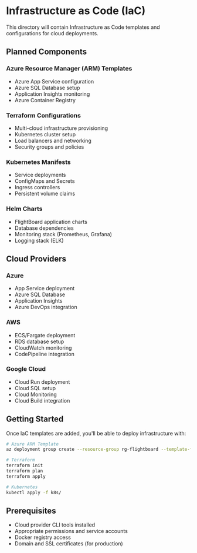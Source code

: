 # Infrastructure as Code (IaC)

This directory will contain Infrastructure as Code templates and configurations for cloud deployments.

## Planned Components

### Azure Resource Manager (ARM) Templates
- Azure App Service configuration
- Azure SQL Database setup
- Application Insights monitoring
- Azure Container Registry

### Terraform Configurations
- Multi-cloud infrastructure provisioning
- Kubernetes cluster setup
- Load balancers and networking
- Security groups and policies

### Kubernetes Manifests
- Service deployments
- ConfigMaps and Secrets
- Ingress controllers
- Persistent volume claims

### Helm Charts
- FlightBoard application charts
- Database dependencies
- Monitoring stack (Prometheus, Grafana)
- Logging stack (ELK)

## Cloud Providers

### Azure
- App Service deployment
- Azure SQL Database
- Application Insights
- Azure DevOps integration

### AWS
- ECS/Fargate deployment
- RDS database setup
- CloudWatch monitoring
- CodePipeline integration

### Google Cloud
- Cloud Run deployment
- Cloud SQL setup
- Cloud Monitoring
- Cloud Build integration

## Getting Started

Once IaC templates are added, you'll be able to deploy infrastructure with:

```bash
# Azure ARM Template
az deployment group create --resource-group rg-flightboard --template-file azure-resources.json

# Terraform
terraform init
terraform plan
terraform apply

# Kubernetes
kubectl apply -f k8s/
```

## Prerequisites

- Cloud provider CLI tools installed
- Appropriate permissions and service accounts
- Docker registry access
- Domain and SSL certificates (for production)
